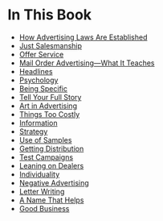 # In This Book


- [How Advertising Laws Are Established]()            
- [Just Salesmanship]()            
- [Offer Service]()            
- [Mail Order Advertising—What It Teaches]()            
- [Headlines]()            
- [Psychology]()            
- [Being Specific]()            
- [Tell Your Full Story]()            
- [Art in Advertising]()            
- [Things Too Costly]()            
- [Information]()            
- [Strategy]()            
- [Use of Samples]()            
- [Getting Distribution]()            
- [Test Campaigns]()            
- [Leaning on Dealers]()            
- [Individuality]()            
- [Negative Advertising]()            
- [Letter Writing]()            
- [A Name That Helps]()            
- [Good Business]()            
